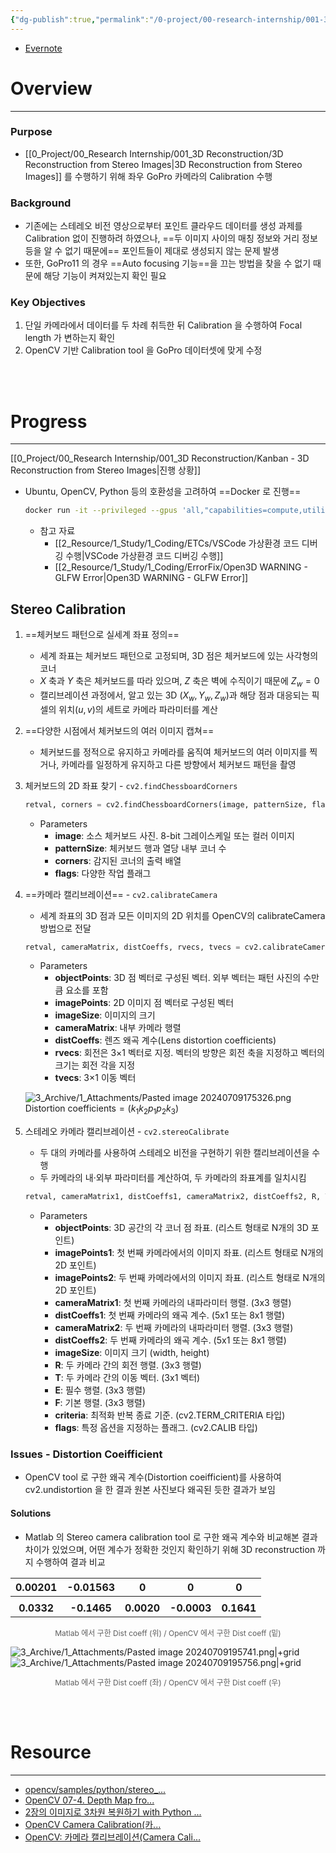 ```yaml
---
{"dg-publish":true,"permalink":"/0-project/00-research-internship/001-3-d-reconstruction/stereo-calibration/","tags":["Project","Project/Stereo2PCD","Study/Camera/Calibration"],"noteIcon":"","created":"2024-07-09"}
---
```


- [Evernote](https://www.evernote.com/shard/s515/sh/3f586871-a7a9-d195-943c-f2b6f0aa830c/Bk850BxaddK85K-Q27CGX3xInL4AYbuC7i6nuUKX5K7vTG3Grh98G32IUg)
# Overview
---
### Purpose
- [[0_Project/00_Research Internship/001_3D Reconstruction/3D Reconstruction from Stereo Images\|3D Reconstruction from Stereo Images]] 를 수행하기 위해 좌우 GoPro 카메라의 Calibration 수행


### Background
- 기존에는 스테레오 비전 영상으로부터 포인트 클라우드 데이터를 생성 과제를 Calibration 없이 진행하려 하였으나, ==두 이미지 사이의 매칭 정보와 거리 정보 등을 알 수 없기 때문에== 포인트들이 제대로 생성되지 않는 문제 발생 
- 또한, GoPro11 의 경우 ==Auto focusing 기능==을 끄는 방법을 찾을 수 없기 때문에 해당 기능이 켜져있는지 확인 필요


### Key Objectives
1. 단일 카메라에서 데이터를 두 차례 취득한 뒤 Calibration 을 수행하여 Focal length 가 변하는지 확인
2. OpenCV 기반 Calibration tool 을 GoPro 데이터셋에 맞게 수정

<br/><br/>

# Progress
---
[[0_Project/00_Research Internship/001_3D Reconstruction/Kanban - 3D Reconstruction from Stereo Images\|진행 상황]]

- Ubuntu, OpenCV, Python 등의 호환성을 고려하여 ==Docker 로 진행==
	```bash
	docker run -it --privileged --gpus 'all,"capabilities=compute,utility,graphics"' -e DISPLAY=unix$DISPLAY -e QT_X11_NO_MITSHM=1 -v /tmp/.X11-unix:/tmp/.X11-unix:rw -v /etc/localtime:/etc/localtime:ro -e TZ=Asia/Seoul -v /dev:/dev -v ~/workspace/dataset:/workspace/dataset -w /workspace --restart always --name stereo2pcd python:3.10.14-bullseye
	```

	- 참고 자료
		- [[2_Resource/1_Study/1_Coding/ETCs/VSCode 가상환경 코드 디버깅 수행\|VSCode 가상환경 코드 디버깅 수행]]
		- [[2_Resource/1_Study/1_Coding/ErrorFix/Open3D WARNING - GLFW Error\|Open3D WARNING - GLFW Error]]


## Stereo Calibration

1. ==체커보드 패턴으로 실세계 좌표 정의==
	- 세계 좌표는 체커보드 패턴으로 고정되며, 3D 점은 체커보드에 있는 사각형의 코너
	- $X$ 축과 $Y$ 축은 체커보드를 따라 있으며, $Z$ 축은 벽에 수직이기 때문에 $Z_w=0$
	- 캘리브레이션 과정에서, 알고 있는 3D  ($X_w, Y_w, Z_w$)과 해당 점과 대응되는 픽셀의 위치($u, v$)의 세트로 카메라 파라미터를 계산


1. ==다양한 시점에서 체커보드의 여러 이미지 캡쳐==
	- 체커보드를 정적으로 유지하고 카메라를 움직여 체커보드의 여러 이미지를 찍거나, 카메라를 일정하게 유지하고 다른 방향에서 체커보드 패턴을 촬영


1. 체커보드의 2D 좌표 찾기 - `cv2.findChessboardCorners`
	```python
	retval, corners = cv2.findChessboardCorners(image, patternSize, flags)
	```
	- Parameters
		- **image**: 소스 체커보드 사진. 8-bit 그레이스케일 또는 컬러 이미지
		- **patternSize**: 체커보드 행과 열당 내부 코너 수
		- **corners**: 감지된 코너의 출력 배열
		- **flags**: 다양한 작업 플래그


1. ==카메라 캘리브레이션== - `cv2.calibrateCamera`
	- 세계 좌표의 3D 점과 모든 이미지의 2D 위치를 OpenCV의 calibrateCamera방법으로 전달
	```python
	retval, cameraMatrix, distCoeffs, rvecs, tvecs = cv2.calibrateCamera(objectPoints, imagePoints, imageSize)
	```
	- Parameters
		- **objectPoints**: 3D 점 벡터로 구성된 벡터. 외부 벡터는 패턴 사진의 수만큼 요소를 포함
		- **imagePoints**: 2D 이미지 점 벡터로 구성된 벡터
		- **imageSize**: 이미지의 크기
		- **cameraMatrix**: 내부 카메라 행렬
		- **distCoeffs**: 렌즈 왜곡 계수(Lens distortion coefficients)
		- **rvecs**: 회전은 3×1 벡터로 지정. 벡터의 방향은 회전 축을 지정하고 벡터의 크기는 회전 각을 지정
		- **tvecs**: 3×1 이동 벡터

	![3_Archive/1_Attachments/Pasted image 20240709175326.png](/img/user/3_Archive/1_Attachments/Pasted%20image%2020240709175326.png)
	$\text{Distortion coefficients} = (k_1 k_2 p_1 p_2 k_3)$


1. 스테레오 카메라 캘리브레이션 - `cv2.stereoCalibrate`
	- 두 대의 카메라를 사용하여 스테레오 비전을 구현하기 위한 캘리브레이션을 수행
	- 두 카메라의 내·외부 파라미터를 계산하여, 두 카메라의 좌표계를 일치시킴
	
	```python
	retval, cameraMatrix1, distCoeffs1, cameraMatrix2, distCoeffs2, R, T, E, F = cv2.stereoCalibrate(objectPoints, imagePoints1, imagePoints2, cameraMatrix1, distCoeffs1, cameraMatrix2, distCoeffs2, imageSize, R=None, T=None, E=None, F=None, criteria=None, flags=None)
	```

	- Parameters
		- **objectPoints**: 3D 공간의 각 코너 점 좌표. (리스트 형태로 N개의 3D 포인트)
		- **imagePoints1**: 첫 번째 카메라에서의 이미지 좌표. (리스트 형태로 N개의 2D 포인트)
		- **imagePoints2**: 두 번째 카메라에서의 이미지 좌표. (리스트 형태로 N개의 2D 포인트)
		- **cameraMatrix1**: 첫 번째 카메라의 내파라미터 행렬. (3x3 행렬)
		- **distCoeffs1**: 첫 번째 카메라의 왜곡 계수. (5x1 또는 8x1 행렬)
		- **cameraMatrix2**: 두 번째 카메라의 내파라미터 행렬. (3x3 행렬)
		- **distCoeffs2**: 두 번째 카메라의 왜곡 계수. (5x1 또는 8x1 행렬)
		- **imageSize**: 이미지 크기 (width, height)
		- **R**: 두 카메라 간의 회전 행렬. (3x3 행렬)
		- **T**: 두 카메라 간의 이동 벡터. (3x1 벡터)
		- **E**: 필수 행렬. (3x3 행렬)
		- **F**: 기본 행렬. (3x3 행렬)
		- **criteria**: 최적화 반복 종료 기준. (cv2.TERM_CRITERIA 타입)
		- **flags**: 특정 옵션을 지정하는 플래그. (cv2.CALIB 타입)


### Issues - Distortion Coeifficient

- OpenCV tool 로 구한 왜곡 계수(Distortion coeifficient)를 사용하여 cv2.undistortion 을 한 결과 원본 사진보다 왜곡된 듯한 결과가 보임


#### Solutions

- Matlab 의 Stereo camera calibration tool 로 구한 왜곡 계수와 비교해본 결과 차이가 있었으며, 어떤 계수가 정확한 것인지 확인하기 위해 3D reconstruction 까지 수행하여 결과 비교

|  0.00201   |  -0.01563   |     0      |      0      |     0      |
| :--------: | :---------: | :--------: | :---------: | :--------: |
|            |             |            |             |            |
| **0.0332** | **-0.1465** | **0.0020** | **-0.0003** | **0.1641** |
<center style="font-size: 12; opacity: 0.7">Matlab 에서 구한 Dist coeff (위) / OpenCV 에서 구한 Dist coeff (밑)</center>

![3_Archive/1_Attachments/Pasted image 20240709195741.png|+grid](/img/user/3_Archive/1_Attachments/Pasted%20image%2020240709195741.png)![3_Archive/1_Attachments/Pasted image 20240709195756.png|+grid](/img/user/3_Archive/1_Attachments/Pasted%20image%2020240709195756.png)
<center style="font-size: 12; opacity: 0.7">Matlab 에서 구한 Dist coeff (좌) / OpenCV 에서 구한 Dist coeff (우)</center>

<br/><br/>
# Resource
---

- [opencv/samples/python/stereo\_...](https://github.com/opencv/opencv/blob/master/samples/python/stereo_match.py)
- [OpenCV 07-4. Depth Map fro...](https://leechamin.tistory.com/362)
- [2장의 이미지로 3차원 복원하기 with Python ...](https://zzziito.tistory.com/45)
- [OpenCV Camera Calibration(카...](https://moon-coco.tistory.com/entry/OpenCVCamera-Calibration%EC%B9%B4%EB%A9%94%EB%9D%BC-%EC%99%9C%EA%B3%A1-%ED%8E%B4%EA%B8%B0)
- [OpenCV: 카메라 캘리브레이션(Camera Cali...](https://foss4g.tistory.com/1665)
